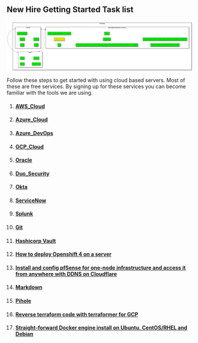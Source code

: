    <!-- Copyright 2020 SJULTRA, inc.

   Licensed under the Apache License, Version 2.0 (the "License");
   you may not use this file except in compliance with the License.
   You may obtain a copy of the License at

       http://www.apache.org/licenses/LICENSE-2.0

   Unless required by applicable law or agreed to in writing, software
   distributed under the License is distributed on an "AS IS" BASIS,
   WITHOUT WARRANTIES OR CONDITIONS OF ANY KIND, either express or implied.
   See the License for the specific language governing permissions and
   limitations under the License. -->

## New Hire Getting Started Task list

![alt text](/_images/StartingDiagram.png "UML")

Follow these steps to get started with using cloud based servers. Most of these are free services. By signing up for these services you can become familiar with the tools we are using.

1. #### [AWS_Cloud](../AWS_Cloud/)

2. #### [Azure_Cloud](../Azure_Cloud/)

3. #### [Azure_DevOps](../Azure_DevOps/)

4. #### [GCP_Cloud](../GCP_Cloud/)

5. #### [Oracle](../Oracle/)

6. #### [Duo_Security](../Duo/)

7. #### [Okta](../Okta/)

8. #### [ServiceNow](../ServiceNow/)

9. #### [Splunk](../Splunk/)

10. #### [Git](../Git/)

11. #### [Hashicorp Vault](../Hashicorp/)

12. #### [How to deploy Openshift 4 on a server](../Openshift_4_Upi_Kvm_Instalation/)

13. #### [Install and config pfSense for one-node infrastructure and access it from anywhere with DDNS on Cloudflare](../PfSense_Install_One_Node_Infrastructure/)

14. #### [Markdown](../Markdown/)

15. #### [Pihole](../Pihole/)

16. #### [Reverse terraform code with terraformer for GCP](../Reverse_Terraform_Code_With_Terraformer/)

17. ####  [Straight-forward Docker engine install on Ubuntu, CentOS/RHEL and Debian](../Docker_Install_Ubuntu_Centos_Debian/)